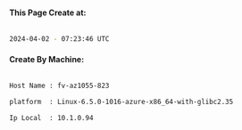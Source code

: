 
   
#### This Page Create at:

```bash

2024-04-02 - 07:23:46 UTC

```

#### Create By Machine:

```bash

Host Name : fv-az1055-823

platform  : Linux-6.5.0-1016-azure-x86_64-with-glibc2.35

Ip Local  : 10.1.0.94

```

